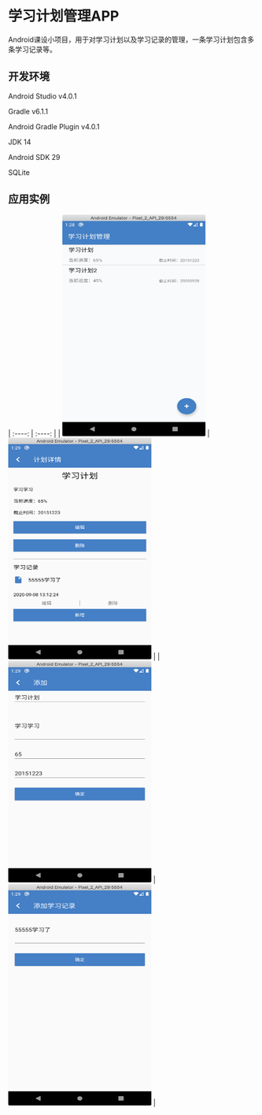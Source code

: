 学习计划管理APP
===

Android课设小项目，用于对学习计划以及学习记录的管理，一条学习计划包含多条学习记录等。

## 开发环境
Android Studio v4.0.1

Gradle v6.1.1

Android Gradle Plugin v4.0.1

JDK 14

Android SDK 29

SQLite

## 应用实例
| :----: | :----: |
| <img src="docs/page_1.png" width="291px" height="450px" alt=""> | <img src="docs/page_3.png" width="291px" height="450px" alt=""> |
| <img src="docs/page_2.png" width="291px" height="450px" alt=""> | <img src="docs/page_4.png" width="291px" height="450px" alt=""> |





